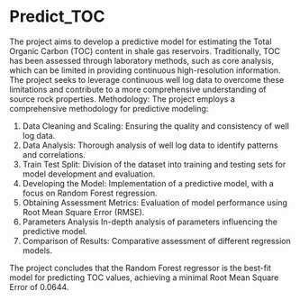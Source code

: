 # Predict_TOC
The project aims to develop a predictive model for estimating the Total Organic Carbon (TOC) content in shale gas reservoirs. Traditionally, TOC has been assessed through laboratory methods, such as core analysis, which can be limited in providing continuous high-resolution information. The project seeks to leverage continuous well log data to overcome these limitations and contribute to a more comprehensive understanding of source rock properties.
Methodology:
The project employs a comprehensive methodology for predictive modeling:
1. Data Cleaning and Scaling: Ensuring the quality and consistency of well log data.
2. Data Analysis: Thorough analysis of well log data to identify patterns and correlations.
3. Train Test Split: Division of the dataset into training and testing sets for model development and evaluation.
4. Developing the Model: Implementation of a predictive model, with a focus on Random Forest regression.
5. Obtaining Assessment Metrics: Evaluation of model performance using Root Mean Square Error (RMSE).
6. Parameters Analysis In-depth analysis of parameters influencing the predictive model.
7. Comparison of Results: Comparative assessment of different regression models.

The project concludes that the Random Forest regressor is the best-fit model for predicting TOC values, achieving a minimal Root Mean Square Error of 0.0644. 
